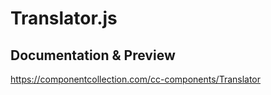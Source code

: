 # Translator.js
## Documentation & Preview

https://componentcollection.com/cc-components/Translator
